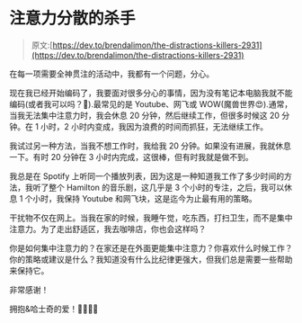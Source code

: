 # 注意力分散的杀手

> 原文:[https://dev.to/brendalimon/the-distractions-killers-2931](https://dev.to/brendalimon/the-distractions-killers-2931)

在每一项需要全神贯注的活动中，我都有一个问题，分心。

现在我已经开始编码了，我要面对很多分心的事情，因为没有笔记本电脑我就不能编码(或者我可以吗？🤔).最常见的是 Youtube、网飞或 WOW(魔兽世界😍).通常，当我无法集中注意力时，我会休息 20 分钟，然后继续工作，但很多时候这 20 分钟。在 1 小时，2 小时内变成，我因为浪费的时间而抓狂，无法继续工作。

我试过另一种方法，当我不想工作时，我给我 20 分钟。如果没有进展，我就休息一下。有时 20 分钟在 3 小时内完成，这很棒，但有时我就是做不到。

我总是在 Spotify 上听同一个播放列表，因为这是一种知道我工作了多少时间的方法，我听了整个 Hamilton 的音乐剧，这几乎是 3 个小时的专注，之后，我可以休息 1 个小时，我保持 Youtube 和网飞块，这是迄今为止最有用的策略。

干扰物不仅在网上。当我在家的时候，我睡午觉，吃东西，打扫卫生，而不是集中注意力。为了走出舒适区，我去咖啡店，你也会这样吗？

你是如何集中注意力的？在家还是在外面更能集中注意力？你喜欢什么时候工作？你的策略或建议是什么？我知道没有什么比纪律更强大，但我们总是需要一些帮助来保持它。

非常感谢！

拥抱&哈士奇的爱！🐶👩🏻‍💻